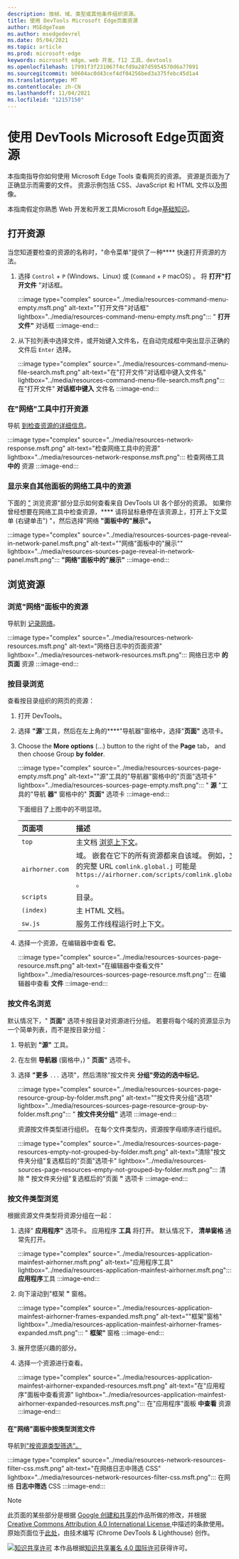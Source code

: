```yaml
---
description: 按帧、域、类型或其他条件组织资源。
title: 使用 DevTools Microsoft Edge页面资源
author: MSEdgeTeam
ms.author: msedgedevrel
ms.date: 05/04/2021
ms.topic: article
ms.prod: microsoft-edge
keywords: microsoft edge、web 开发、f12 工具、devtools
ms.openlocfilehash: 17991f3f231067f4cfd9a287d5954570d6a77091
ms.sourcegitcommit: b0604ac0d43cef4df04256bed3a375febc45d1a4
ms.translationtype: MT
ms.contentlocale: zh-CN
ms.lasthandoff: 11/04/2021
ms.locfileid: "12157150"
---
```

<!-- Copyright Kayce Basques

   Licensed under the Apache License, Version 2.0 (the "License");
   you may not use this file except in compliance with the License.
   You may obtain a copy of the License at

       https://www.apache.org/licenses/LICENSE-2.0

   Unless required by applicable law or agreed to in writing, software
   distributed under the License is distributed on an "AS IS" BASIS,
   WITHOUT WARRANTIES OR CONDITIONS OF ANY KIND, either express or implied.
   See the License for the specific language governing permissions and
   limitations under the License.  -->
# <a name="view-page-resources-with-microsoft-edge-devtools"></a>使用 DevTools Microsoft Edge页面资源

本指南指导你如何使用 Microsoft Edge Tools 查看网页的资源。  资源是页面为了正确显示而需要的文件。  资源示例包括 CSS、JavaScript 和 HTML 文件以及图像。

本指南假定你熟悉 Web 开发和开发工具Microsoft Edge[基础知识](../../devtools-guide-chromium/index.md)。 [](https://developer.mozilla.org/docs/Learn)


<!-- ====================================================================== -->
## <a name="open-resources"></a>打开资源

当您知道要检查的资源的名称时，"命令菜单"提供了一种**** 快速打开资源的方法。

1.  选择 `Control` + `P` (Windows、Linux) 或 (`Command` + `P` macOS) 。  将 **打开"打开文件** "对话框。

    :::image type="complex" source="../media/resources-command-menu-empty.msft.png" alt-text="&quot;打开文件&quot;对话框" lightbox="../media/resources-command-menu-empty.msft.png":::
       " **打开文件"** 对话框
    :::image-end:::

1.  从下拉列表中选择文件，或开始键入文件名，在自动完成框中突出显示正确的文件后 `Enter` 选择。

    :::image type="complex" source="../media/resources-command-menu-file-search.msft.png" alt-text="在&quot;打开文件&quot;对话框中键入文件名" lightbox="../media/resources-command-menu-file-search.msft.png":::
       在"打开文件" **对话框中键入** 文件名
    :::image-end:::

### <a name="open-resources-in-the-network-tool"></a>在"网络"工具中打开资源

导航 [到检查资源的详细信息](../network/index.md#inspect-the-details-of-the-resource)。

:::image type="complex" source="../media/resources-network-response.msft.png" alt-text="检查网络工具中的资源" lightbox="../media/resources-network-response.msft.png":::
   检查网络工具 **中的** 资源
:::image-end:::

### <a name="reveal-resources-in-the-network-tool-from-other-panels"></a>显示来自其他面板的网络工具中的资源

下面的 ["](#browse-resources) 浏览资源"部分显示如何查看来自 DevTools UI 各个部分的资源。  如果你曾经想要在网络工具中检查资源，**** 请将鼠标悬停在该资源上，打开上下文菜单 (右键单击") "，然后选择"网络 **"面板中的"展示"。**

:::image type="complex" source="../media/resources-sources-page-reveal-in-network-panel.msft.png" alt-text="&quot;网络&quot;面板中的&quot;展示&quot;" lightbox="../media/resources-sources-page-reveal-in-network-panel.msft.png":::
   **"网络"面板中的"展示"**
:::image-end:::


<!-- ====================================================================== -->
## <a name="browse-resources"></a>浏览资源

### <a name="browse-resources-in-the-network-panel"></a>浏览"网络"面板中的资源

导航到 [记录网络](../network/index.md#log-network-activity)。

:::image type="complex" source="../media/resources-network-resources.msft.png" alt-text="网络日志中的页面资源" lightbox="../media/resources-network-resources.msft.png":::
   网络日志中 **的页面** 资源
:::image-end:::

### <a name="browse-by-directory"></a>按目录浏览

查看按目录组织的网页的资源：

1.  打开 DevTools。
1.  选择 **"源**"工具，然后在左上角的****"导航器"窗格中，选择"**页面"** 选项卡。
1.  Choose the **More options** (...) button to the right of the **Page** tab， and then choose Group **by folder**.

    :::image type="complex" source="../media/resources-sources-page-empty.msft.png" alt-text="&quot;源&quot;工具的&quot;导航器&quot;窗格中的&quot;页面&quot;选项卡" lightbox="../media/resources-sources-page-empty.msft.png":::
       " **源** "工具的"导航 **器"** 窗格中的" **页面"** 选项卡
    :::image-end:::

    下面细目了上图中的不明显项。

    | 页面项 | 描述 |
    |:--- |:--- |
    | `top` | 主文档 [浏览上下文](https://developer.mozilla.org/docs/Web/HTML/Element/iframe)。 |
    | `airhorner.com` | 域。  嵌套在它下的所有资源都来自该域。  例如，文件的完整 URL `comlink.global.j` 可能是 `https://airhorner.com/scripts/comlink.global.js` 。 |
    | `scripts` | 目录。 |
    | `(index)` | 主 HTML 文档。 |
    | `sw.js` | 服务工作线程运行时上下文。 |

1.  选择一个资源，在编辑器中查看 **它**。

    :::image type="complex" source="../media/resources-sources-page-resource.msft.png" alt-text="在编辑器中查看文件" lightbox="../media/resources-sources-page-resource.msft.png":::
       在编辑器中查看 **文件**
    :::image-end:::

### <a name="browse-by-filename"></a>按文件名浏览

默认情况下，" **页面"** 选项卡按目录对资源进行分组。  若要将每个域的资源显示为一个简单列表，而不是按目录分组：

1.  导航到 **"源"** 工具。
1.  在左侧 **导航器** (窗格中，) " **页面"** 选项卡。
1.  选择 **"更多** `...` 选项"，然后清除"按文件夹 **分组"旁边的选中标记**。

    :::image type="complex" source="../media/resources-sources-page-resource-group-by-folder.msft.png" alt-text="&quot;按文件夹分组&quot;选项" lightbox="../media/resources-sources-page-resource-group-by-folder.msft.png":::
       " **按文件夹分组"** 选项
    :::image-end:::

    资源按文件类型进行组织。  在每个文件类型内，资源按字母顺序进行组织。

    :::image type="complex" source="../media/resources-sources-page-resources-empty-not-grouped-by-folder.msft.png" alt-text="清除&quot;按文件夹分组&quot;复选框后的&quot;页面&quot;选项卡" lightbox="../media/resources-sources-page-resources-empty-not-grouped-by-folder.msft.png":::
       清除 **"** 按文件夹分组"复选框后的"页面 **"** 选项卡
    :::image-end:::

### <a name="browse-by-file-type"></a>按文件类型浏览

根据资源文件类型将资源分组在一起：

1.  选择" **应用程序"** 选项卡。 应用程序 **工具** 将打开。  默认情况下， **清单窗格** 通常先打开。

    :::image type="complex" source="../media/resources-application-mainfest-airhorner.msft.png" alt-text="应用程序工具" lightbox="../media/resources-application-mainfest-airhorner.msft.png":::
       **应用程序**工具
    :::image-end:::

1.  向下滚动到"框架 **"** 窗格。

    :::image type="complex" source="../media/resources-application-mainfest-airhorner-frames-expanded.msft.png" alt-text="&quot;框架&quot;窗格" lightbox="../media/resources-application-mainfest-airhorner-frames-expanded.msft.png":::
       " **框架"** 窗格
    :::image-end:::

1.  展开您感兴趣的部分。
1.  选择一个资源进行查看。

    :::image type="complex" source="../media/resources-application-mainfest-airhorner-expanded-resources.msft.png" alt-text="在&quot;应用程序&quot;面板中查看资源" lightbox="../media/resources-application-mainfest-airhorner-expanded-resources.msft.png":::
       在"应用程序"面板 **中查看** 资源
    :::image-end:::

#### <a name="browse-files-by-type-in-the-network-panel"></a>在"网络"面板中按类型浏览文件

导航到["按资源类型筛选"。](../network/index.md#filter-by-resource-type)

:::image type="complex" source="../media/resources-network-resources-filter-css.msft.png" alt-text="在网络日志中筛选 CSS" lightbox="../media/resources-network-resources-filter-css.msft.png":::
   在网络 **日志中筛选** CSS
:::image-end:::


<!-- ====================================================================== -->
> [!NOTE]
> 此页面的某些部分是根据 [Google 创建和共享的](https://developers.google.com/terms/site-policies)作品所做的修改，并根据[ Creative Commons Attribution 4.0 International License ](https://creativecommons.org/licenses/by/4.0)中描述的条款使用。
> 原始页面位于[此处](https://developers.google.com/web/tools/chrome-devtools/resources/index)，由技术编写 (Chrome DevTools \& Lighthouse) 创作。 [](https://developers.google.com/web/resources/contributors#kayce-basques)

[![知识共享许可](https://i.creativecommons.org/l/by/4.0/88x31.png)](https://creativecommons.org/licenses/by/4.0) 本作品根据[知识共享署名 4.0 国际许可](https://creativecommons.org/licenses/by/4.0)获得许可。
